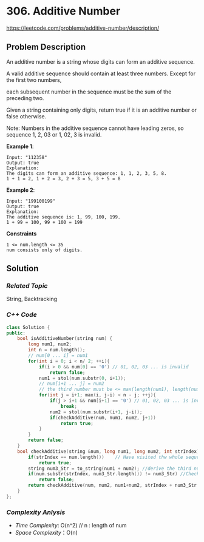 # 306. Additive Number
https://leetcode.com/problems/additive-number/description/

## Problem Description

An additive number is a string whose digits can form an additive sequence.

A valid additive sequence should contain at least three numbers. Except for the first two numbers, 

each subsequent number in the sequence must be the sum of the preceding two.

Given a string containing only digits, return true if it is an additive number or false otherwise.

Note: Numbers in the additive sequence cannot have leading zeros, so sequence 1, 2, 03 or 1, 02, 3 is invalid.


**Example 1**:
```
Input: "112358"
Output: true
Explanation: 
The digits can form an additive sequence: 1, 1, 2, 3, 5, 8. 
1 + 1 = 2, 1 + 2 = 3, 2 + 3 = 5, 3 + 5 = 8
```
**Example 2**:
```
Input: "199100199"
Output: true
Explanation: 
The additive sequence is: 1, 99, 100, 199. 
1 + 99 = 100, 99 + 100 = 199
```

**Constraints**
```
1 <= num.length <= 35
num consists only of digits.
```

## Solution

### _Related Topic_
   String, Backtracking

### _C++ Code_
```cpp
class Solution {
public:
    bool isAdditiveNumber(string num) {
        long num1, num2;
        int n = num.length();
        // num[0 ... i] = num1
        for(int i = 0; i < n/ 2; ++i){
            if(i > 0 && num[0] == '0') // 01, 02, 03 ... is invalid
                return false;
            num1 = stol(num.substr(0, i+1));
            // num[i+1 ... j] = num2
            // the third number must be <= max(length(num1), length(num2)) + 1.
            for(int j = i+1; max(i, j-i) < n - j; ++j){
                if(j > i+1 && num[i+1] == '0') // 01, 02, 03 ... is invalid
                    break;
                num2 = stol(num.substr(i+1, j-i));
                if(checkAdditive(num, num1, num2, j+1))
                    return true;
            }
        }
        return false;
    }
    bool checkAdditive(string &num, long num1, long num2, int strIndex){
        if(strIndex == num.length())    // Have visited thw whole sequence and all previous number matches the rule
            return true;
        string num3_Str = to_string(num1 + num2); //derive the third number from num1 and num2 
        if(num.substr(strIndex, num3_Str.length()) != num3_Str) //Check if the third number exists in the sequence
            return false; 
        return checkAdditive(num, num2, num1+num2, strIndex + num3_Str.length());
    }
};
```

### _Complexity Anlysis_
- _Time Complexity_: O(n^2) // n : length of num
- _Space Complexity_：O(n)
